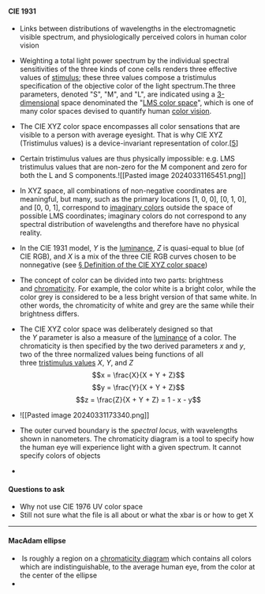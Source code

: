 #### CIE 1931
- Links between distributions of wavelengths in the electromagnetic visible spectrum, and physiologically perceived colors in human color vision
- Weighting a total light power spectrum by the individual spectral sensitivities of the three kinds of cone cells renders three effective values of [stimulus](https://en.wikipedia.org/wiki/Stimulus_(physiology) "Stimulus (physiology)"); these three values compose a tristimulus specification of the objective color of the light spectrum.The three parameters, denoted "S", "M", and "L", are indicated using a [3-dimensional](https://en.wikipedia.org/wiki/3-dimensional "3-dimensional") space denominated the "[LMS color space](https://en.wikipedia.org/wiki/LMS_color_space "LMS color space")", which is one of many color spaces devised to quantify human [color vision](https://en.wikipedia.org/wiki/Color_vision "Color vision").
- The CIE XYZ color space encompasses all color sensations that are visible to a person with average eyesight. That is why CIE XYZ (Tristimulus values) is a device-invariant representation of color.[[5](https://en.wikipedia.org/wiki/CIE_1931_color_space#cite_note-5)] 
- Certain tristimulus values are thus physically impossible: e.g. LMS tristimulus values that are non-zero for the M component and zero for both the L and S components.![[Pasted image 20240331165451.png]]
- In XYZ space, all combinations of non-negative coordinates are meaningful, but many, such as the primary locations [1, 0, 0], [0, 1, 0], and [0, 0, 1], correspond to [imaginary colors](https://en.wikipedia.org/wiki/Imaginary_color "Imaginary color") outside the space of possible LMS coordinates; imaginary colors do not correspond to any spectral distribution of wavelengths and therefore have no physical reality.
- In the CIE 1931 model, _Y_ is the [luminance](https://en.wikipedia.org/wiki/Luminance "Luminance"), _Z_ is quasi-equal to blue (of CIE RGB), and _X_ is a mix of the three CIE RGB curves chosen to be nonnegative (see [§ Definition of the CIE XYZ color space](https://en.wikipedia.org/wiki/CIE_1931_color_space#Definition_of_the_CIE_XYZ_color_space))



- The concept of color can be divided into two parts: brightness and [chromaticity](https://en.wikipedia.org/wiki/Chromaticity "Chromaticity"). For example, the color white is a bright color, while the color grey is considered to be a less bright version of that same white. In other words, the chromaticity of white and grey are the same while their brightness differs.
- The CIE XYZ color space was deliberately designed so that the _Y_ parameter is also a measure of the [luminance](https://en.wikipedia.org/wiki/Luminance "Luminance") of a color. The chromaticity is then specified by the two derived parameters _x_ and _y_, two of the three normalized values being functions of all three [tristimulus values](https://en.wikipedia.org/wiki/CIE_1931_color_space#Tristimulus_values) _X_, _Y_, and _Z_
$$x = \frac{X}{X + Y + Z}$$
$$y = \frac{Y}{X + Y + Z}$$
$$z = \frac{Z}{X + Y + Z} = 1 - x - y$$
- ![[Pasted image 20240331173340.png]]
- The outer curved boundary is the _spectral locus_, with wavelengths shown in nanometers. The chromaticity diagram is a tool to specify how the human eye will experience light with a given spectrum. It cannot specify colors of objects
- 




#### Questions to ask
- Why not use CIE 1976 UV color space
- Still not sure what the file is all about or what the xbar is or how to get X
----

#### MacAdam ellipse
-  Is roughly a region on a [chromaticity diagram](https://en.wikipedia.org/wiki/Chromaticity_diagram "Chromaticity diagram") which contains all colors which are indistinguishable, to the average human eye, from the color at the center of the ellipse
- 